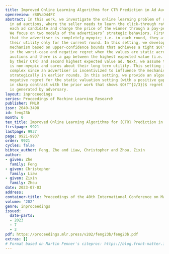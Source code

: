 ```yaml
---
title: Improved Online Learning Algorithms for CTR Prediction in Ad Auctions
openreview: rB0VaD44FZ
abstract: In this work, we investigate the online learning problem of revenue maximization
  in ad auctions, where the seller needs to learn the click-through rates (CTRs) of
  each ad candidate and charge the price of the winner through a pay-per-click manner.
  We focus on two models of the advertisers’ strategic behaviors. First, we assume
  that the advertiser is completely myopic; i.e. in each round, they aim to maximize
  their utility only for the current round. In this setting, we develop an online
  mechanism based on upper-confidence bounds that achieves a tight $O(\sqrt{T})$ regret
  in the worst-case and negative regret when the values are static across all the
  auctions and there is a gap between the highest expected value (i.e. value multiplied
  by their CTR) and second highest expected value ad. Next, we assume that the advertiser
  is non-myopic and cares about their long term utility. This setting is much more
  complex since an advertiser is incentivized to influence the mechanism by bidding
  strategically in earlier rounds. In this setting, we provide an algorithm to achieve
  negative regret for the static valuation setting (with a positive gap), which is
  in sharp contrast with the prior work that shows $O(T^{2/3})$ regret when the valuation
  is generated by adversary.
layout: inproceedings
series: Proceedings of Machine Learning Research
publisher: PMLR
issn: 2640-3498
id: feng23b
month: 0
tex_title: Improved Online Learning Algorithms for {CTR} Prediction in Ad Auctions
firstpage: 9921
lastpage: 9937
page: 9921-9937
order: 9921
cycles: false
bibtex_author: Feng, Zhe and Liaw, Christopher and Zhou, Zixin
author:
- given: Zhe
  family: Feng
- given: Christopher
  family: Liaw
- given: Zixin
  family: Zhou
date: 2023-07-03
address: 
container-title: Proceedings of the 40th International Conference on Machine Learning
volume: '202'
genre: inproceedings
issued:
  date-parts:
  - 2023
  - 7
  - 3
pdf: https://proceedings.mlr.press/v202/feng23b/feng23b.pdf
extras: []
# Format based on Martin Fenner's citeproc: https://blog.front-matter.io/posts/citeproc-yaml-for-bibliographies/
---
```

